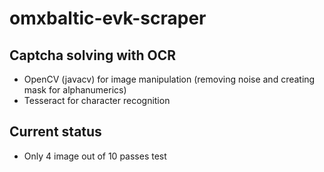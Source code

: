 # omxbaltic-evk-scraper
## Captcha solving with OCR

* OpenCV (javacv) for image manipulation (removing noise and creating mask for alphanumerics)
* Tesseract for character recognition

## Current status
* Only 4 image out of 10 passes test
